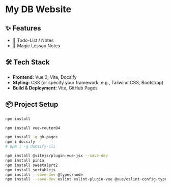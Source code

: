 # My DB Website

## ✨ Features

- 📝 Todo-List / Notes
- 📖 Magic Lesson Notes
  <!-- - 🔍 Search and filter notes easily -->
  <!-- - 🎨 User-friendly interface with Vue 3 and Docdify -->
  <!-- - ⚡ Fast and optimized with Vite -->

## 🛠️ Tech Stack

- **Frontend:** Vue 3, Vite, Docsify
- **Styling:** CSS (or specify your framework, e.g., Tailwind CSS, Bootstrap)
- **Build & Deployment:** Vite, GitHub Pages

## 📦 Project Setup

```sh
npm install

npm install vue-router@4

npm install -g gh-pages
npm i docsify
# npm i -g docsify-cli

npm install @vitejs/plugin-vue-jsx --save-dev
npm install pinia
npm install sweetalert2
npm install sortablejs
npm install --save-dev @types/node
npm install --save-dev eslint eslint-plugin-vue @vue/eslint-config-typescript @vue/eslint-config-prettier
```
